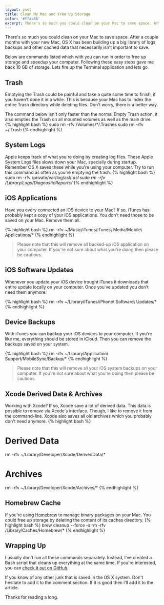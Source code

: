 ```yaml
---
layout: post
title: Clean My Mac and Free Up Storage
color: '#ffaa36'
excerpt: There's so much you could clean on your Mac to save space. After a couple months with your new Mac, OS X has been building up a big library of logs, backups and other cached data that necessarily isn't important to save.
---
```


There's so much you could clean on your Mac to save space. After a couple months with your new Mac, OS X has been building up a big library of logs, backups and other cached data that necessarily isn't important to save.

Below are commands listed which with you can run in order to free up storage and speedup your computer. Following these easy steps gave me back 10 GB of storage. Lets fire up the Terminal application and lets go.

## Trash
Emptying the Trash could be painful and take a quite some time to finish, if you haven't done it in a while. This is because your Mac has to index the entire Trash directory while deleting files. Don't worry, there is a better way.

The command below isn't only faster than the normal Empty Trash action, it also empties the Trash on all mounted volumes as well as the main drive.
{% highlight bash %} 
sudo rm -rfv /Volumes/*/.Trashes
sudo rm -rfv ~/.Trash
{% endhighlight %}
 
## System Logs
Apple keeps track of what you're doing by creating log files. These Apple System Logs files slows down your Mac, specially during startup. Remember OS X saves these while you're using your computer. Try to run this command as often as you're emptying the trash.
{% highlight bash %} 
sudo rm -rfv /private/var/log/asl/*.asl
sudo rm -rfv /Library/Logs/DiagnosticReports/*
{% endhighlight %}
 
## iOS Applications
Have you every connected an iOS device to your Mac? If so, iTunes has probably kept a copy of your iOS applications. You don't need those to be saved on your Mac. Remove them all.

{% highlight bash %} 
rm -rfv ~/Music/iTunes/iTunes\ Media/Mobile\ Applications/*
{% endhighlight %}

> Please note that this will remove all backed-up iOS application on your computer. If you're not sure about what you're doing then please be cautious.

## iOS Software Updates
Whenever you update your iOS device trought iTunes it downloads that entire update locally on your computer. Once you've updated you don't need them anymore.

{% highlight bash %} 
rm -rfv ~/Library/iTunes/iPhone\ Software\ Updates/*
{% endhighlight %}

## Device Backups
With iTunes you can backup your iOS devices to your computer. If you're like me, everything should be stored in iCloud. Then you can remove the backups saved on your system.

{% highlight bash %} 
rm -rfv ~/Library/Application\ Support/MobileSync/Backup/*
{% endhighlight %}

> Please note that this will remove all your iOS system backups on your computer. If you're not sure about what you're doing then please be cautious.
 
## Xcode Derived Data & Archives
Working with Xcode? If so, Xcode save a lot of derived data. This data is possible to remove via Xcode's interface. Though, I like to remove it from the command-line. Xcode also saves all old archives which you probably don't need anymore.
{% highlight bash %} 
# Derived Data
rm -rfv ~/Library/Developer/Xcode/DerivedData/*

# Archives
rm -rfv ~/Library/Developer/Xcode/Archives/*
{% endhighlight %}

## Homebrew Cache
If you're using [Homebrew](http://brew.sh/) to manage binary packages on your Mac. You could free up storage by deleting the content of its caches directory.
{% highlight bash %} 
brew cleanup --force -s
rm -rfv /Library/Caches/Homebrew/*
{% endhighlight %}

## Wrapping Up
I usually don't run all these commands separately. Instead, I've created a Bash script that cleans up everything at the same time. If you're interested, you can [check it out on GitHub](https://github.com/vinkla/dotfiles/blob/master/bin/cleanup).

If you know of any other junk that is saved in the OS X system. Don't hesitate to add it to the comment section. If it is good then I'll add it to the article.

Thanks for reading a long.


